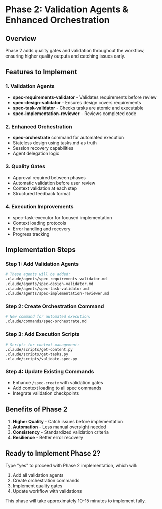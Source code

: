 # Phase 2: Validation Agents & Enhanced Orchestration

## Overview
Phase 2 adds quality gates and validation throughout the workflow, ensuring higher quality outputs and catching issues early.

## Features to Implement

### 1. Validation Agents
- **spec-requirements-validator** - Validates requirements before review
- **spec-design-validator** - Ensures design covers requirements
- **spec-task-validator** - Checks tasks are atomic and executable
- **spec-implementation-reviewer** - Reviews completed code

### 2. Enhanced Orchestration
- **spec-orchestrate** command for automated execution
- Stateless design using tasks.md as truth
- Session recovery capabilities
- Agent delegation logic

### 3. Quality Gates
- Approval required between phases
- Automatic validation before user review
- Context validation at each step
- Structured feedback format

### 4. Execution Improvements
- spec-task-executor for focused implementation
- Context loading protocols
- Error handling and recovery
- Progress tracking

## Implementation Steps

### Step 1: Add Validation Agents
```bash
# These agents will be added:
.claude/agents/spec-requirements-validator.md
.claude/agents/spec-design-validator.md
.claude/agents/spec-task-validator.md
.claude/agents/spec-implementation-reviewer.md
```

### Step 2: Create Orchestration Command
```bash
# New command for automated execution:
.claude/commands/spec-orchestrate.md
```

### Step 3: Add Execution Scripts
```bash
# Scripts for context management:
.claude/scripts/get-content.py
.claude/scripts/get-tasks.py
.claude/scripts/validate-spec.py
```

### Step 4: Update Existing Commands
- Enhance `/spec-create` with validation gates
- Add context loading to all spec commands
- Integrate validation checkpoints

## Benefits of Phase 2
1. **Higher Quality** - Catch issues before implementation
2. **Automation** - Less manual oversight needed
3. **Consistency** - Standardized validation criteria
4. **Resilience** - Better error recovery

## Ready to Implement Phase 2?

Type "yes" to proceed with Phase 2 implementation, which will:
1. Add all validation agents
2. Create orchestration commands
3. Implement quality gates
4. Update workflow with validations

This phase will take approximately 10-15 minutes to implement fully.
